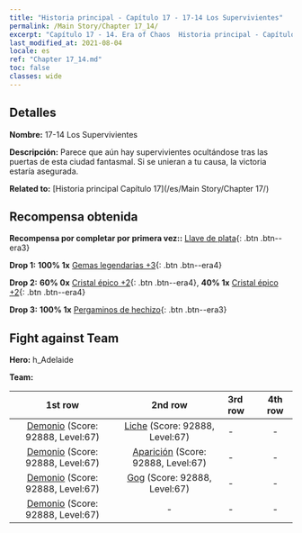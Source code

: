 ```yaml
---
title: "Historia principal - Capítulo 17 - 17-14 Los Supervivientes"
permalink: /Main Story/Chapter 17_14/
excerpt: "Capítulo 17 - 14. Era of Chaos  Historia principal - Capítulo 17_14. 17-14 Los Supervivientes"
last_modified_at: 2021-08-04
locale: es
ref: "Chapter 17_14.md"
toc: false
classes: wide
---
```


## Detalles

 **Nombre:** 17-14 Los Supervivientes

 **Descripción:** Parece que aún hay supervivientes ocultándose tras las puertas de esta ciudad fantasmal. Si se unieran a tu causa, la victoria estaría asegurada.

 **Related to:** [Historia principal Capítulo 17](/es/Main Story/Chapter 17/)

## Recompensa obtenida

 **Recompensa por completar por primera vez::** [Llave de plata](/ItemsES/con_693/){: .btn .btn--era3}

 **Drop 1:** **100% 1x** [Gemas legendarias +3](/ItemsES/mat_58/){: .btn .btn--era4}

 **Drop 2:** **60% 0x** [Cristal épico +2](/ItemsES/mat_52/){: .btn .btn--era4}, **40% 1x** [Cristal épico +2](/ItemsES/mat_52/){: .btn .btn--era4}

 **Drop 3:** **100% 1x** [Pergaminos de hechizo](/ItemsES/con_694/){: .btn .btn--era3}


## Fight against Team
 **Hero:** h_Adelaide

 **Team:**


  | 1st row | 2nd row | 3rd row | 4th row |
  |:----:|:----:|:----|:----:|
  | [Demonio](/es/units/Demon/) (Score: 92888, Level:67)  | [Liche](/es/units/Lich/) (Score: 92888, Level:67)  | - | - |
  | [Demonio](/es/units/Demon/) (Score: 92888, Level:67)  | [Aparición](/es/units/Wight/) (Score: 92888, Level:67)  | - | - |
  | [Demonio](/es/units/Demon/) (Score: 92888, Level:67)  | [Gog](/es/units/Gog/) (Score: 92888, Level:67)  | - | - |
  | [Demonio](/es/units/Demon/) (Score: 92888, Level:67)  | - | - | - |


